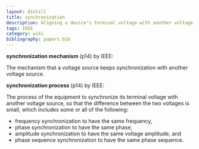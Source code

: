 ```yaml
---
layout: distill
title: synchronization
description: Aligning a device's terminal voltage with another voltage source
tags: IEEE
category: wiki
bibliography: papers.bib
---
```


**synchronization mechanism** <d-cite key="ieee2025std2988"></d-cite> (p14) by IEEE:

The mechanism that a voltage source keeps synchronization with another voltage source.

**synchronization process** <d-cite key="ieee2025std2988"></d-cite> (p14) by IEEE:

The process of the equipment to synchronize its terminal voltage with another voltage source, so that the difference between the two voltages is small, which includes some or all of the following:

- frequency synchronization to have the same frequency,
- phase synchronization to have the same phase,
- amplitude synchronization to have the same voltage amplitude, and
- phase sequence synchronization to have the same phase sequence.
